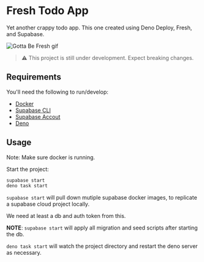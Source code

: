 # Fresh Todo App

Yet another crappy todo app. This one created using Deno Deploy, Fresh, and Supabase.

![Gotta Be Fresh gif](https://media.giphy.com/media/xUySTYO1CjMCU8GyZ2/giphy.gif)

> ⚠️ This project is still under development. Expect breaking changes.

## Requirements

You'll need the following to run/develop:

- [Docker](https://www.docker.com/)
- [Supabase CLI](https://supabase.com/docs/guides/cli)
- [Supabase Accout](https://supabase.com/)
- [Deno](https://deno.land/)

## Usage

Note: Make sure docker is running.

Start the project:

```sh
supabase start
deno task start
```

`supabase start` will pull down mutiple supabase docker images, to replicate a supabase cloud project locally.

We need at least a db and auth token from this.

**NOTE**: `supabase start` will apply all migration and seed scripts after starting the db.


`deno task start` will watch the project directory and restart the deno server as necessary.
